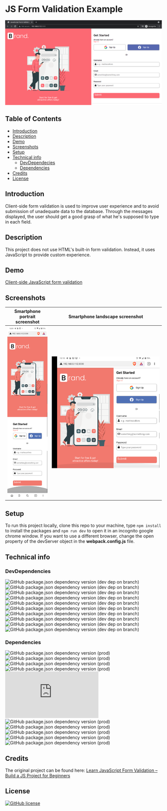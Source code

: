 # JS Form Validation Example

<img src="screenshots/desktop.png" alt="Sign up screen">

## Table of Contents

- [Introduction](#introduction)
- [Description](#description)
- [Demo](#demo)
- [Screenshots](#screenshots)
- [Setup](#setup)
- [Technical info](#technical-info)
  - [DevDependecies](#devdependencies)
  - [Dependencies](#dependencies)
- [Credits](#credits)
- [License](#license)

## Introduction

Client-side form validation is used to improve user experience and to avoid submission of unadequate data to the database. Through the messages displayed, the user should get a good grasp of what he's supposed to type in each field.

## Description

This project does not use HTML's built-in form validation. Instead, it uses JavaScript to provide custom experience.

## Demo

[Client-side JavaScript form validation](https://youtu.be/Pd5ty6ApHZw)

## Screenshots

| Smartphone portrait screenshot                                                              | Smartphone landscape screenshot                                                               |
| ------------------------------------------------------------------------------------------- | --------------------------------------------------------------------------------------------- |
| <img src="screenshots/phone-portrait.png" alt="Portrait screenshot of the form in a phone"> | <img src="screenshots/phone-landscape.png" alt="Landscape screenshot of the form in a phone"> |

## Setup

To run this project locally, clone this repo to your machine, type `npm install` to install the packages and `npm run dev` to open it in an incognito google chrome window. If you want to use a different browser, change the open property of the devServer object in the **webpack.config.js** file.

## Technical info

### DevDependencies

![GitHub package.json dependency version (dev dep on branch)](https://img.shields.io/github/package-json/dependency-version/matheus4lves/fcc-js-form-validation/dev/css-loader?style=flat-square) ![GitHub package.json dependency version (dev dep on branch)](https://img.shields.io/github/package-json/dependency-version/matheus4lves/fcc-js-form-validation/dev/eslint?style=flat-square) ![GitHub package.json dependency version (dev dep on branch)](https://img.shields.io/github/package-json/dependency-version/matheus4lves/fcc-js-form-validation/dev/eslint-config-prettier?style=flat-square) ![GitHub package.json dependency version (dev dep on branch)](https://img.shields.io/github/package-json/dependency-version/matheus4lves/fcc-js-form-validation/dev/html-webpack-plugin?style=flat-square) ![GitHub package.json dependency version (dev dep on branch)](https://img.shields.io/github/package-json/dependency-version/matheus4lves/fcc-js-form-validation/dev/postcss?style=flat-square) ![GitHub package.json dependency version (dev dep on branch)](https://img.shields.io/github/package-json/dependency-version/matheus4lves/fcc-js-form-validation/dev/postcss-loader?style=flat-square) ![GitHub package.json dependency version (dev dep on branch)](https://img.shields.io/github/package-json/dependency-version/matheus4lves/fcc-js-form-validation/dev/style-loader?style=flat-square) ![GitHub package.json dependency version (dev dep on branch)](https://img.shields.io/github/package-json/dependency-version/matheus4lves/fcc-js-form-validation/dev/webpack?style=flat-square) ![GitHub package.json dependency version (dev dep on branch)](https://img.shields.io/github/package-json/dependency-version/matheus4lves/fcc-js-form-validation/dev/webpack-cli?style=flat-square) ![GitHub package.json dependency version (dev dep on branch)](https://img.shields.io/github/package-json/dependency-version/matheus4lves/fcc-js-form-validation/dev/webpack-dev-server?style=flat-square)

### Dependencies

![GitHub package.json dependency version (prod)](https://img.shields.io/github/package-json/dependency-version/matheus4lves/fcc-js-form-validation/@babel/core?style=flat-square) ![GitHub package.json dependency version (prod)](https://img.shields.io/github/package-json/dependency-version/matheus4lves/fcc-js-form-validation/@babel/preset-env?style=flat-square) ![GitHub package.json dependency version (prod)](https://img.shields.io/github/package-json/dependency-version/matheus4lves/fcc-js-form-validation/autoprefixer?style=flat-square) ![GitHub package.json dependency version (prod)](https://img.shields.io/github/package-json/dependency-version/matheus4lves/fcc-js-form-validation/babel-loader?style=flat-square) ![GitHub package.json dependency version (prod)](https://img.shields.io/github/package-json/dependency-version/matheus4lves/fcc-js-form-validation/normalize.css?style=flat-square) ![GitHub package.json dependency version (prod)](https://img.shields.io/github/package-json/dependency-version/matheus4lves/fcc-js-form-validation/postcss-import?style=flat-square) ![GitHub package.json dependency version (prod)](https://img.shields.io/github/package-json/dependency-version/matheus4lves/fcc-js-form-validation/postcss-mixins?style=flat-square) ![GitHub package.json dependency version (prod)](https://img.shields.io/github/package-json/dependency-version/matheus4lves/fcc-js-form-validation/postcss-nested?style=flat-square) ![GitHub package.json dependency version (prod)](https://img.shields.io/github/package-json/dependency-version/matheus4lves/fcc-js-form-validation/postcss-simple-vars?style=flat-square) ![GitHub package.json dependency version (prod)](https://img.shields.io/github/package-json/dependency-version/matheus4lves/fcc-js-form-validation/validator?style=flat-square)

## Credits

The original project can be found here: [Learn JavaScript Form Validation – Build a JS Project for Beginners](https://www.freecodecamp.org/news/learn-javascript-form-validation-by-making-a-form/)

## License

[![GitHub license](https://img.shields.io/github/license/matheus4lves/fcc-js-form-validation?style=flat-square)](https://github.com/matheus4lves/fcc-js-form-validation/blob/master/LICENSE)
